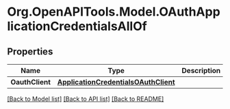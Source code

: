 # Org.OpenAPITools.Model.OAuthApplicationCredentialsAllOf

## Properties

Name | Type | Description | Notes
------------ | ------------- | ------------- | -------------
**OauthClient** | [**ApplicationCredentialsOAuthClient**](ApplicationCredentialsOAuthClient.md) |  | [optional] 

[[Back to Model list]](../README.md#documentation-for-models) [[Back to API list]](../README.md#documentation-for-api-endpoints) [[Back to README]](../README.md)

